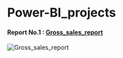 # Power-BI_projects

#### Report No.1 : <a href="https://github.com/Vicky-Raghuwanshi07/Power-BI_projects/tree/main/Gross%20Sales%20and%20Product%20report" target="blank">Gross_sales_report</a>
![Gross_sales_report](https://user-images.githubusercontent.com/74697810/211199426-6b8d8119-f520-45a4-909b-0f3bb74e7e79.jpg)
